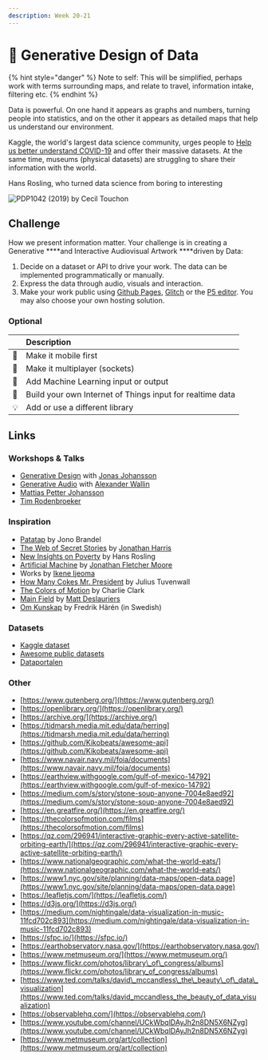 ```yaml
---
description: Week 20-21
---
```


# 🥈 Generative Design of Data

{% hint style="danger" %}
Note to self: This will be simplified, perhaps work with terms surrounding maps, and relate to travel, information intake, filtering etc. 
{% endhint %}

Data is powerful. On one hand it appears as graphs and numbers, turning people into statistics, and on the other it appears as detailed maps that help us understand our environment.

Kaggle, the world's largest data science community, urges people to [Help us better understand COVID-19](https://www.kaggle.com/covid19) and offer their massive datasets. At the same time, museums \(physical datasets\) are struggling to share their information with the world.

Hans Rosling, who turned data science from boring to interesting

![PDP1042 \(2019\) by Cecil Touchon](https://images.squarespace-cdn.com/content/v1/5121025ce4b0b5151b71b786/1587991997817-K592QZN1MTBQUR1OMV7I/ke17ZwdGBToddI8pDm48kFlmZVLI_h5iwDtzHvYVhn8UqsxRUqqbr1mOJYKfIPR7LoDQ9mXPOjoJoqy81S2I8PaoYXhp6HxIwZIk7-Mi3Tsic-L2IOPH3Dwrhl-Ne3Z25N5wYEm9Bnn-MuukSh7Gs-BafdBJ9OF5xSQ0E6qo_IWbtxPRH917Fz9Qv_NunPol/Screenshot+2020-04-27+at+13.52.41.jpg?format=1000w)

## Challenge

How we present information matter. Your challenge is in creating a Generative ****and Interactive Audiovisual Artwork ****driven by Data:

1. Decide on a dataset or API to drive your work. The data can be implemented programmatically or manually.
2. Express the data through audio, visuals and interaction.
3. Make your work public using [Github Pages](https://pages.github.com/), [Glitch](http://glitch.com/) or the [P5 editor](https://editor.p5js.org/). You may also choose your own hosting solution.

### Optional

|  | Description |
| :--- | :--- |
| 📱 | Make it mobile first |
| 🤼 | Make it multiplayer \(sockets\) |
| 📖 | Add Machine Learning input or output |
| 🤖 | Build your own Internet of Things input for realtime data |
| 💡 | Add or use a different library |

## Links

### Workshops & Talks

* [Generative Design](../info/workshops.md#generative-design) with [Jonas Johansson](../info/talks.md#jonas-johansson-industry-leader)
* [Generative Audio](../info/workshops.md#generative-audio) with [Alexander Wallin](../info/talks.md#alexander-wallin)
* [Mattias Petter Johansson](../info/talks.md#mattias-petter-johansson-fun-fun-function)
* [Tim Rodenbroeker](../info/talks.md#tim-rodenbroeker)

### Inspiration

* [Patatap](https://patatap.com/) by Jono Brandel
* [The Web of Secret Stories](https://www.ted.com/talks/jonathan_harris_the_web_s_secret_stories) by [Jonathan Harris](http://number27.org/)
* [New Insights on Poverty](https://www.ted.com/talks/hans_rosling_new_insights_on_poverty) by Hans Rosling
* [Artificial Machine](https://www.polygonfuture.com/akm) by [Jonathan Fletcher Moore](https://www.polygonfuture.com/)
* Works by [Ikene Ijeoma](https://studioijeoma.com/)
* [How Many Cokes Mr. President](https://howmanycokesmrpresident.com/) by Julius Tuvenwall
* [The Colors of Motion](https://thecolorsofmotion.com/films) by Charlie Clark
* [Main Field](https://www.behance.net/gallery/60533777/MAIN-FIELD) by [Matt Deslauriers](https://mattdesl.com/)
* [Om Kunskap](https://www.youtube.com/watch?v=C0jDJ-wsMYI) by Fredrik Härén \(in Swedish\)

### Datasets

* [Kaggle dataset](https://www.kaggle.com/datasets)
* [Awesome public datasets](https://github.com/awesomedata/awesome-public-datasets)
* [Dataportalen](https://www.dataportal.se/)

### Other

* [https://www.gutenberg.org/](https://www.gutenberg.org/)
* [https://openlibrary.org/](https://openlibrary.org/)
* [https://archive.org/](https://archive.org/)
* [https://tidmarsh.media.mit.edu/data/herring](https://tidmarsh.media.mit.edu/data/herring)
* [https://github.com/Kikobeats/awesome-api](https://github.com/Kikobeats/awesome-api)
* [https://www.navair.navy.mil/foia/documents](https://www.navair.navy.mil/foia/documents)
* [https://earthview.withgoogle.com/gulf-of-mexico-14792](https://earthview.withgoogle.com/gulf-of-mexico-14792)
* [https://medium.com/s/story/stone-soup-anyone-7004e8aed92](https://medium.com/s/story/stone-soup-anyone-7004e8aed92)
* [https://en.greatfire.org/](https://en.greatfire.org/)
* [https://thecolorsofmotion.com/films](https://thecolorsofmotion.com/films)
* [https://qz.com/296941/interactive-graphic-every-active-satellite-orbiting-earth/](https://qz.com/296941/interactive-graphic-every-active-satellite-orbiting-earth/)
* [https://www.nationalgeographic.com/what-the-world-eats/](https://www.nationalgeographic.com/what-the-world-eats/)
* [https://www1.nyc.gov/site/planning/data-maps/open-data.page](https://www1.nyc.gov/site/planning/data-maps/open-data.page)
* [https://leafletjs.com/](https://leafletjs.com/)
* [https://d3js.org/](https://d3js.org/)
* [https://medium.com/nightingale/data-visualization-in-music-11fcd702c893](https://medium.com/nightingale/data-visualization-in-music-11fcd702c893)
* [https://sfpc.io/](https://sfpc.io/)
* [https://earthobservatory.nasa.gov/](https://earthobservatory.nasa.gov/)
* [https://www.metmuseum.org/](https://www.metmuseum.org/)
* [https://www.flickr.com/photos/library\_of\_congress/albums](https://www.flickr.com/photos/library_of_congress/albums)
* [https://www.ted.com/talks/david\_mccandless\_the\_beauty\_of\_data\_visualization](https://www.ted.com/talks/david_mccandless_the_beauty_of_data_visualization)
* [https://observablehq.com/](https://observablehq.com/)
* [https://www.youtube.com/channel/UCkWbqlDAyJh2n8DN5X6NZyg](https://www.youtube.com/channel/UCkWbqlDAyJh2n8DN5X6NZyg)
* [https://www.metmuseum.org/art/collection](https://www.metmuseum.org/art/collection)

